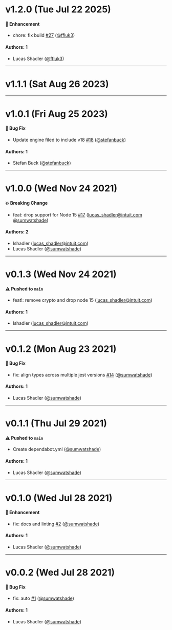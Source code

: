 # v1.2.0 (Tue Jul 22 2025)

#### 🚀 Enhancement

- chore: fix build [#27](https://github.com/sumwatshade/jest-transform-yaml/pull/27) ([@ffluk3](https://github.com/ffluk3))

#### Authors: 1

- Lucas Shadler ([@ffluk3](https://github.com/ffluk3))

---

# v1.1.1 (Sat Aug 26 2023)



---

# v1.0.1 (Fri Aug 25 2023)

#### 🐛 Bug Fix

- Update engine filed to include v18 [#18](https://github.com/sumwatshade/jest-transform-yaml/pull/18) ([@stefanbuck](https://github.com/stefanbuck))

#### Authors: 1

- Stefan Buck ([@stefanbuck](https://github.com/stefanbuck))

---

# v1.0.0 (Wed Nov 24 2021)

#### 💥 Breaking Change

- feat: drop support for Node 15 [#17](https://github.com/sumwatshade/jest-transform-yaml/pull/17) (lucas_shadler@intuit.com [@sumwatshade](https://github.com/sumwatshade))

#### Authors: 2

- lshadler (lucas_shadler@intuit.com)
- Lucas Shadler ([@sumwatshade](https://github.com/sumwatshade))

---

# v0.1.3 (Wed Nov 24 2021)

#### ⚠️ Pushed to `main`

- feat!: remove crypto and drop node 15 (lucas_shadler@intuit.com)

#### Authors: 1

- lshadler (lucas_shadler@intuit.com)

---

# v0.1.2 (Mon Aug 23 2021)

#### 🐛 Bug Fix

- fix: align types across multiple jest versions [#14](https://github.com/sumwatshade/jest-transform-yaml/pull/14) ([@sumwatshade](https://github.com/sumwatshade))

#### Authors: 1

- Lucas Shadler ([@sumwatshade](https://github.com/sumwatshade))

---

# v0.1.1 (Thu Jul 29 2021)

#### ⚠️ Pushed to `main`

- Create dependabot.yml ([@sumwatshade](https://github.com/sumwatshade))

#### Authors: 1

- Lucas Shadler ([@sumwatshade](https://github.com/sumwatshade))

---

# v0.1.0 (Wed Jul 28 2021)

#### 🚀 Enhancement

- fix: docs and linting [#2](https://github.com/sumwatshade/jest-transform-yaml/pull/2) ([@sumwatshade](https://github.com/sumwatshade))

#### Authors: 1

- Lucas Shadler ([@sumwatshade](https://github.com/sumwatshade))

---

# v0.0.2 (Wed Jul 28 2021)

#### 🐛 Bug Fix

- fix: auto [#1](https://github.com/sumwatshade/jest-transform-yaml/pull/1) ([@sumwatshade](https://github.com/sumwatshade))

#### Authors: 1

- Lucas Shadler ([@sumwatshade](https://github.com/sumwatshade))
